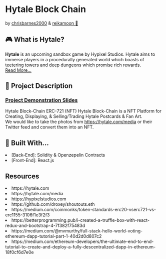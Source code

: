 # Hytale Block Chain
by [chrisbarnes2000](https://github.com/chrisbarnes2000) & [reikamoon :ribbon:](https://github.com/reikamoon)

## :video_game: What is Hytale?
<b>Hytale</b> is an upcoming sandbox game by Hypixel Studios. Hytale aims to immerse players in a procedurally generated world which boasts of teetering towers and deep dungeons which promise rich rewards.<br>
[Read More...](https://hytale.com/)

## :memo: Project Description
### [Project Demonstration Slides](https://docs.google.com/presentation/d/1CgrEjnAIdKIVoB9BebgOtCa3tw6Crx_ekLeKChjURUE)
Hytale Block-Chain ERC-721 (NFT)
Hytale Block-Chain is a NFT Platform for Creating, Displaying, & Selling/Trading Hytale Postcards & Fan Art.<br>
We would like to take the photos from https://hytale.com/media or their Twitter feed and convert them into an NFT.

## :hammer: Built With...
<li>[Back-End]: Solidity & Openzepelin Contracts</li> 
<li>[Front-End]: React.js</li>

## Resources
<li>https://hytale.com</li>
<li>https://hytale.com/media</li>
<li>https://hypixelstudios.com</li>
<li>https://github.com/droxey/shoutouts.eth</li>
<li>https://medium.com/coinmonks/token-standards-erc20-vserc721-vs-erc1155-3106f1e3f2f3</li>
<li>https://betterprogramming.pub/i-created-a-truffle-box-with-react-redux-and-bootstrap-4-7f382f75483d</li>
<li>https://medium.com/@mvmurthy/full-stack-hello-world-voting-ethereum-dapp-tutorial-part-1-40d2d0d807c2</li>
<li>https://medium.com/ethereum-developers/the-ultimate-end-to-end-tutorial-to-create-and-deploy-a-fully-descentralized-dapp-in-ethereum-18f0cf6d7e0e</li>